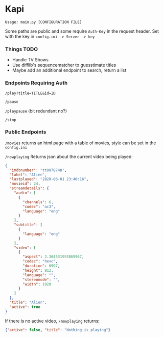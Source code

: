 # Kapi
`Usage: main.py [CONFIGURATION FILE]`

Some paths are public and some require `Auth-Key` in the request header. Set with the key in `config.ini -> Server -> key`

### Things TODO
- Handle TV Shows
- Use difflib's sequencematcher to guesstimate titles
- Maybe add an additional endpoint to search, return a list

### Endpoints Requiring Auth
`/play?title=TITLE&id=ID`

`/pause`

`/playpause` (bit redundant no?)

`/stop`
### Public Endpoints
`/movies` returns an html page with a table of movies, style can be set in the `config.ini`

`/nowplaying` Returns json about the current video being played:
```json
{
  "imdbnumber": "tt0078748",
  "label": "Alien",
  "lastplayed": "2020-06-01 23:40:16",
  "movieid": 24,
  "streamdetails": {
    "audio": [
      {
        "channels": 6,
        "codec": "ac3",
        "language": "eng"
      }
    ],
    "subtitle": [
      {
        "language": "eng"
      }
    ],
    "video": [
      {
        "aspect": 2.364531993865967,
        "codec": "hevc",
        "duration": 6997,
        "height": 812,
        "language": "",
        "stereomode": "",
        "width": 1920
      }
    ]
  },
  "title": "Alien",
  "active": true
}
```
If there is no active video, `/nowplaying` returns:
```json
{"active": false, "title": "Nothing is playing"}
```
